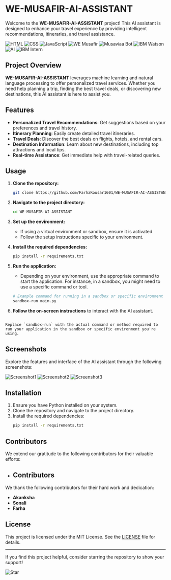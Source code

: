 
# WE-MUSAFIR-AI-ASSISTANT

Welcome to the **WE-MUSAFIR-AI-ASSISTANT** project! This AI assistant is designed to enhance your travel experience by providing intelligent recommendations, itineraries, and travel assistance.

![HTML](https://img.shields.io/badge/HTML-5-orange?style=plastic&logo=html5)
![CSS](https://img.shields.io/badge/CSS-3-blue?style=plastic&logo=css3)
![JavaScript](https://img.shields.io/badge/JavaScript-ES6-yellow?style=plastic&logo=javascript)
![WE Musafir](https://img.shields.io/badge/WE_Musafir-Project-brightgreen?style=plastic)
![Musaviaa Bot](https://img.shields.io/badge/Musaviaa_Bot-AI_Assistant-purple?style=plastic)
![IBM Watson](https://img.shields.io/badge/IBM_Watson-Cloud-blue?style=plastic&logo=ibm)
![AI](https://img.shields.io/badge/AI-Artificial_Intelligence-red?style=plastic)
![IBM Intern](https://img.shields.io/badge/IBM_Intern-Teamwork-blue?style=plastic&logo=ibm)

## Project Overview

**WE-MUSAFIR-AI-ASSISTANT** leverages machine learning and natural language processing to offer personalized travel services. Whether you need help planning a trip, finding the best travel deals, or discovering new destinations, this AI assistant is here to assist you.

## Features

- **Personalized Travel Recommendations**: Get suggestions based on your preferences and travel history.
- **Itinerary Planning**: Easily create detailed travel itineraries.
- **Travel Deals**: Discover the best deals on flights, hotels, and rental cars.
- **Destination Information**: Learn about new destinations, including top attractions and local tips.
- **Real-time Assistance**: Get immediate help with travel-related queries.

## Usage

1. **Clone the repository:**

   ```bash
   git clone https://github.com/FarhaKousar1601/WE-MUSAFIR-AI-ASSISTANT.git
   ```
2. **Navigate to the project directory:**
   ```bash
   cd WE-MUSAFIR-AI-ASSISTANT
   ```
3. **Set up the environment:**
   - If using a virtual environment or sandbox, ensure it is activated.
   - Follow the setup instructions specific to your environment.

4. **Install the required dependencies:**
   ```bash
   pip install -r requirements.txt
   ```
5. **Run the application:**
   - Depending on your environment, use the appropriate command to start the application. For instance, in a sandbox, you might need to use a specific command or tool.
   ```bash
   # Example command for running in a sandbox or specific environment
   sandbox-run main.py
   ```

6. **Follow the on-screen instructions** to interact with the AI assistant.

```

Replace `sandbox-run` with the actual command or method required to run your application in the sandbox or specific environment you're using.
   ```

## Screenshots

Explore the features and interface of the AI assistant through the following screenshots:

![Screenshot1](https://github.com/FarhaKousar1601/WE-MUSAFIR-AI-ASSISTANT/blob/main/photo_2024-08-07_17-47-12.jpg)
![Screenshot2](https://github.com/FarhaKousar1601/WE-MUSAFIR-AI-ASSISTANT/blob/main/photo_2024-08-07_17-47-03.jpg)
![Screenshot3](https://github.com/FarhaKousar1601/WE-MUSAFIR-AI-ASSISTANT/blob/main/photo_2024-08-07_17-46-52.jpg)


## Installation

1. Ensure you have Python installed on your system.
2. Clone the repository and navigate to the project directory.
3. Install the required dependencies:
   ```bash
   pip install -r requirements.txt
   ```

## Contributors

We extend our gratitude to the following contributors for their valuable efforts:

- ## Contributors

We thank the following contributors for their hard work and dedication:

- **Akanksha**
- **Sonali**
- **Farha**  
 


## License

This project is licensed under the MIT License. See the [LICENSE](LICENSE) file for details.

---

If you find this project helpful, consider starring the repository to show your support!

![Star](https://img.shields.io/github/stars/FarhaKousar1601/WE-MUSAFIR-AI-ASSISTANT?style=social)
